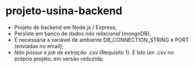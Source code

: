 # projeto-usina-backend

- Projeto de backend em Node.js / Express;
- Persiste em banco de dados _não relacional_ (mongoDB);
- É necessária a variável de ambiente DB_CONNECTION_STRING e PORT (enviadas no email);
- _Não possui o job de extração_ .csv (Requisito 1). É lido um .csv no próprio projeto, em versão reduzida;
